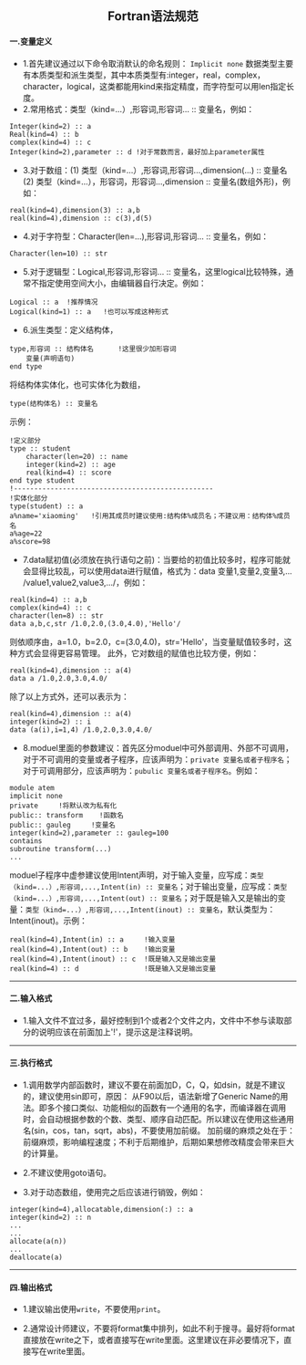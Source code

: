 <h2 align=center> Fortran语法规范 </h2>

#### 一.变量定义 ####

- 1.首先建议通过以下命令取消默认的命名规则：
``Implicit none``
数据类型主要有本质类型和派生类型，其中本质类型有:integer，real，complex，character，logical，这类都能用kind来指定精度，而字符型可以用len指定长度。
- 2.常用格式：类型（kind=...）,形容词,形容词... :: 变量名，例如：

```Fortran
Integer(kind=2) :: a
Real(kind=4) :: b
complex(kind=4) :: c
Integer(kind=2),parameter :: d !对于常数而言，最好加上parameter属性
```

- 3.对于数组：(1) 类型（kind=...）,形容词,形容词...,dimension(...) :: 变量名
   (2) 类型（kind=...），形容词，形容词...,dimension :: 变量名(数组外形)，例如：

```Fortran
real(kind=4),dimension(3) :: a,b
real(kind=4),dimension :: c(3),d(5)
```

- 4.对于字符型：Character(len=...),形容词,形容词... :: 变量名，例如：

```Fortran
Character(len=10) :: str
```

- 5.对于逻辑型：Logical,形容词,形容词... :: 变量名，这里logical比较特殊，通常不指定使用空间大小，由编辑器自行决定。例如：

```Fortran
Logical :: a  !推荐情况
Logical(kind=1) :: a   !也可以写成这种形式
```

- 6.派生类型：定义结构体，

```Fortran
type,形容词 :: 结构体名      !这里很少加形容词
    变量(声明语句)
end type
```

将结构体实体化，也可实体化为数组，

```Fortran
type(结构体名) :: 变量名
```

示例：

```Fortran
!定义部分
type :: student
    character(len=20) :: name
    integer(kind=2) :: age
    real(kind=4) :: score
end type student
!-------------------------------------------------
!实体化部分
type(student) :: a
a%name='xiaoming'   !引用其成员时建议使用:结构体%成员名；不建议用：结构体%成员名
a%age=22
a%score=98
```

- 7.data赋初值(必须放在执行语句之前)：当要给的初值比较多时，程序可能就会显得比较乱，可以使用data进行赋值，格式为：data 变量1,变量2,变量3,... /value1,value2,value3,.../，例如：

```Fortran
real(kind=4) :: a,b
complex(kind=4) :: c
character(len=8) :: str
data a,b,c,str /1.0,2.0,(3.0,4.0),'Hello'/
```

则依顺序由，a=1.0，b=2.0，c=(3.0,4.0)，str='Hello'，当变量赋值较多时，这种方式会显得更容易管理。
此外，它对数组的赋值也比较方便，例如：

```Fortran
real(kind=4),dimension :: a(4)
data a /1.0,2.0,3.0,4.0/
```

除了以上方式外，还可以表示为：

```Fortran
real(kind=4),dimension :: a(4)
integer(kind=2) :: i
data (a(i),i=1,4) /1.0,2.0,3.0,4.0/
```

- 8.moduel里面的参数建议：首先区分moduel中可外部调用、外部不可调用，对于不可调用的变量或者子程序，应该声明为：``private 变量名或者子程序名``；对于可调用部分，应该声明为：``pubulic 变量名或者子程序名``。例如：

```Fortran
module atem
implicit none
private     !将默认改为私有化
public:: transform    !函数名
public:: gauleg     !变量名
integer(kind=2),parameter :: gauleg=100
contains
subroutine transform(...)
...
```

moduel子程序中虚参建议使用Intent声明，对于输入变量，应写成：``类型（kind=...）,形容词,...,Intent(in) :: 变量名``；对于输出变量，应写成：``类型（kind=...）,形容词,...,Intent(out) :: 变量名``；对于既是输入又是输出的变量：``类型（kind=...）,形容词,...,Intent(inout) :: 变量名``，默认类型为：Intent(inout)。示例：

```Fortran
real(kind=4),Intent(in) :: a     !输入变量
real(kind=4),Intent(out) :: b    !输出变量
real(kind=4),Intent(inout) :: c  !既是输入又是输出变量
real(kind=4) :: d                !既是输入又是输出变量
```

----

#### 二.输入格式 ####

- 1.输入文件不宜过多，最好控制到1个或者2个文件之内，文件中不参与读取部分的说明应该在前面加上'!'，提示这是注释说明。

----

#### 三.执行格式 ####

- 1.调用数学内部函数时，建议不要在前面加D，C，Q，如dsin，就是不建议的，建议使用sin即可，原因：
从F90以后，语法新增了Generic Name的用法。即多个接口类似、功能相似的函数有一个通用的名字，而编译器在调用时，会自动根据参数的个数、类型、顺序自动匹配。所以建议在使用这些通用名(sin，cos，tan，sqrt，abs)，不要使用加前缀。
加前缀的麻烦之处在于：前缀麻烦，影响编程速度；不利于后期维护，后期如果想修改精度会带来巨大的计算量。

- 2.不建议使用goto语句。

- 3.对于动态数组，使用完之后应该进行销毁，例如：

```Fortran
integer(kind=4),allocatable,dimension(:) :: a
integer(kind=2) :: n
...
...
allocate(a(n))
...
deallocate(a)
```

----

#### 四.输出格式 ####

- 1.建议输出使用``write``，不要使用``print``。

- 2.通常设计师建议，不要将format集中排列，如此不利于搜寻。最好将format直接放在write之下，或者直接写在write里面。这里建议在非必要情况下，直接写在write里面。
[^1]:正在学习完善中......